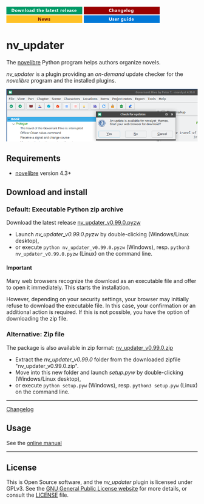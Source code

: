 [![Download the latest release](docs/img/download-button.png)](https://github.com/peter88213/nv_updater/raw/main/dist/nv_updater_v0.99.0.pyzw)
[![Changelog](docs/img/changelog-button.png)](docs/changelog.md)
[![News](docs/img/news-button.png)](https://github.com/peter88213/novelibre/discussions/1)
[![Online help](docs/img/help-button.png)](https://peter88213.github.io/nvhelp-en/nv_updater/)


# nv_updater

The [novelibre](https://github.com/peter88213/novelibre/) Python program helps authors organize novels.  

*nv_updater* is a plugin providing an *on-demand* update checker for the *novelibre* program and the installed plugins.



![Screenshot](docs/Screenshots/screen01.png)

## Requirements

- [novelibre](https://github.com/peter88213/novelibre/) version 4.3+

## Download and install

### Default: Executable Python zip archive

Download the latest release [nv_updater_v0.99.0.pyzw](https://github.com/peter88213/nv_updater/raw/main/dist/nv_updater_v0.99.0.pyzw)

- Launch *nv_updater_v0.99.0.pyzw* by double-clicking (Windows/Linux desktop),
- or execute `python nv_updater_v0.99.0.pyzw` (Windows), resp. `python3 nv_updater_v0.99.0.pyzw` (Linux) on the command line.

#### Important

Many web browsers recognize the download as an executable file and offer to open it immediately. 
This starts the installation.

However, depending on your security settings, your browser may 
initially  refuse  to download the executable file. 
In this case, your confirmation or an additional action is required. 
If this is not possible, you have the option of downloading 
the zip file. 


### Alternative: Zip file

The package is also available in zip format: [nv_updater_v0.99.0.zip](https://github.com/peter88213/nv_updater/raw/main/dist/nv_updater_v0.99.0.zip)

- Extract the *nv_updater_v0.99.0* folder from the downloaded zipfile "nv_updater_v0.99.0.zip".
- Move into this new folder and launch *setup.pyw* by double-clicking (Windows/Linux desktop), 
- or execute `python setup.pyw` (Windows), resp. `python3 setup.pyw` (Linux) on the command line.

---

[Changelog](docs/changelog.md)

## Usage

See the [online manual](https://peter88213.github.io/nvhelp-en/nv_updater/)

---

## License

This is Open Source software, and the *nv_updater* plugin is licensed under GPLv3. See the
[GNU General Public License website](https://www.gnu.org/licenses/gpl-3.0.en.html) for more
details, or consult the [LICENSE](https://github.com/peter88213/nv_updater/blob/main/LICENSE) file.
